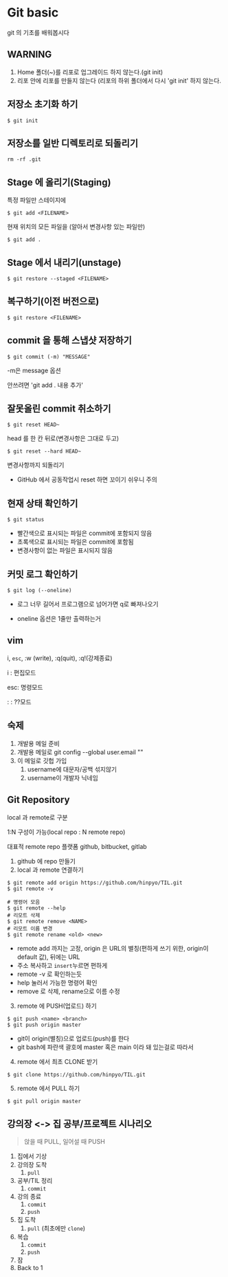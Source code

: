 # Git basic

git 의 기초를 배워봅시다



## WARNING

1. Home 폴더(~)를 리포로 업그레이드 하지 않는다.(git init)
2. 리포 안에 리포를 만들지 않는다 (리포의 하위 폴더에서 다시 'git init' 하지 않는다.



## 저장소 초기화 하기

```
$ git init
```



## 저장소를 일반 디렉토리로 되돌리기

```
rm -rf .git
```



## Stage 에 올리기(Staging)

특정 파일만 스테이지에

```
$ git add <FILENAME>
```

현재 위치의 모든 파일을 (알아서 변경사항 있는 파일만)

```
$ git add .
```



## Stage 에서 내리기(unstage)

```
$ git restore --staged <FILENAME>
```



## 복구하기(이전 버전으로)

```
$ git restore <FILENAME>
```



## commit 을 통해 스냅샷 저장하기

```
$ git commit (-m) "MESSAGE"
```

-m은 message 옵션

안쓰려면 'git add . 내용 추가'



## 잘못올린 commit 취소하기

```
$ git reset HEAD~
```

head 를 한 칸 뒤로(변경사항은 그대로 두고)

```
$ git reset --hard HEAD~
```

변경사항까지 되돌리기

* GitHub 에서 공동작업시 reset 하면 꼬이기 쉬우니 주의



## 현재 상태 확인하기

```
$ git status
```

- 빨간색으로 표시되는 파일은 commit에 포함되지 않음
- 초록색으로 표시되는 파일은 commit에 포함됨
- 변경사항이 없는 파일은 표시되지 않음



## 커밋 로그 확인하기

```
$ git log (--oneline)
```

- 로그 너무 길어서 프로그램으로 넘어가면 q로 빠져나오기

- oneline 옵션은 1줄만 출력하는거



## vim

i, `esc`, :w (write), :q(quit), :q!(강제종료)

i : 편집모드

esc: 명령모드

: : ??모드



## 숙제

1. 개발용 메일 준비
2. 개발용 메일로 git config --global user.email ""
3. 이 메일로 깃헙 가입
   1. username에 대문자/공백 섞지않기
   2. username이 개발자 닉네임





## Git Repository

local 과 remote로 구분

1:N 구성이 가능(local repo : N remote repo)

대표적 remote repo 플랫폼 github, bitbucket, gitlab

1. github 에 repo 만들기
2. local 과 remote 연결하기

```
$ git remote add origin https://github.com/hinpyo/TIL.git
$ git remote -v

# 명령어 모음
$ git remote --help
# 리모트 삭제
$ git remote remove <NAME>
# 리모트 이름 변경
$ git remote rename <old> <new>
```

- remote add 까지는 고정, origin 은 URL의 별칭(편하게 쓰기 위한, origin이 default 값), 뒤에는 URL
- 주소 복사하고 `insert`누르면 편하게 
- remote -v 로 확인하는듯
- help 눌러서 가능한 명령어 확인
- remove 로 삭제, rename으로 이름 수정

3. remote 에 PUSH(업로드) 하기

```
$ git push <name> <branch>
$ git push origin master
```

- git이 origin(별칭)으로 업로드(push)를 한다
- git bash에 파란색 괄호에 master 혹은 main 이라 돼 있는걸로 따라서

4. remote 에서 최초 CLONE 받기

```
$ git clone https://github.com/hinpyo/TIL.git
```

5. remote 에서 PULL 하기

```
$ git pull origin master
```



## 강의장 <-> 집 공부/프로젝트 시나리오

> 앉을 때 PULL, 일어설 때 PUSH

1. 집에서 기상
2. 강의장 도착
   1. `pull`
3. 공부/TIL 정리
   1. `commit`
4. 강의 종료
   1. `commit`
   2. `push`
5. 집 도착
   1. `pull` (최초에만 `clone`)
6. 복습
   1. `commit`
   2. `push`
7. 잠
8. Back to 1



